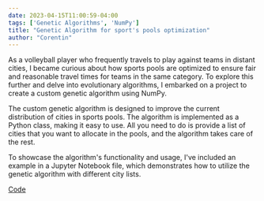 ```yaml
---
date: 2023-04-15T11:00:59-04:00
tags: ['Genetic Algorithms', 'NumPy']
title: "Genetic Algorithm for sport's pools optimization"
author: "Corentin"
---
```

As a volleyball player who frequently travels to play against teams in distant cities, I became curious about how sports pools are optimized to ensure fair and reasonable travel times for teams in the same category. To explore this further and delve into evolutionary algorithms, I embarked on a project to create a custom genetic algorithm using NumPy.

The custom genetic algorithm is designed to improve the current distribution of cities in sports pools. The algorithm is implemented as a Python class, making it easy to use. All you need to do is provide a list of cities that you want to allocate in the pools, and the algorithm takes care of the rest.

To showcase the algorithm's functionality and usage, I've included an example in a Jupyter Notebook file, which demonstrates how to utilize the genetic algorithm with different city lists.

[Code](https://github.com/corentinlger/Evolutionary_Sport_Pools_Optimizer)

 


